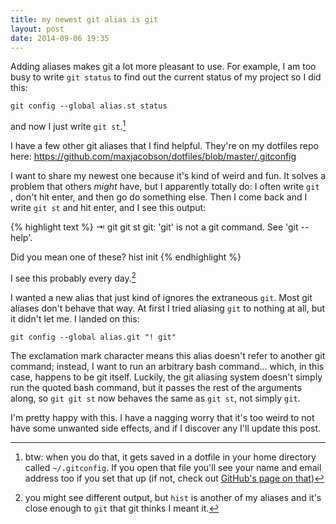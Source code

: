 ```yaml
---
title: my newest git alias is git
layout: post
date: 2014-09-06 19:35
---
```


Adding aliases makes git a lot more pleasant to use. For example, I am too busy to write `git status` to find out the current status of my project so I did this:

`git config --global alias.st status`

and now I just write `git st`.[^global]

[^global]: btw: when you do that, it gets saved in a dotfile in your home directory called `~/.gitconfig`. If you open that file you'll see your name and email address too if you set that up (if not, check out [GitHub's page on that](https://help.github.com/articles/set-up-git))

I have a few other git aliases that I find helpful. They're on my dotfiles repo here: <https://github.com/maxjacobson/dotfiles/blob/master/.gitconfig>

I want to share my newest one because it's kind of weird and fun. It solves a problem that others *might* have, but I apparently totally do: I often write `git `, don't hit enter, and then go do something else. Then I come back and I write `git st` and hit enter, and I see this output:

{% highlight text %}
⇥ git git st
git: 'git' is not a git command. See 'git --help'.

Did you mean one of these?
        hist
        init
{% endhighlight %}

I see this probably every day.[^hist]

[^hist]: you might see different output, but `hist` is another of my aliases and it's close enough to `git` that git thinks I meant it.

I wanted a new alias that just kind of ignores the extraneous `git`. Most git aliases don't behave that way. At first I tried aliasing `git` to nothing at all, but it didn't let me. I landed on this:

`git config --global alias.git "! git"`

The exclamation mark character means this alias doesn't refer to another git command; instead, I want to run an arbitrary bash command... which, in this case, happens to be git itself. Luckily, the git aliasing system doesn't simply run the quoted bash command, but it passes the rest of the arguments along, so `git git st` now behaves the same as `git st`, not simply `git`.

I'm pretty happy with this. I have a nagging worry that it's too weird to not have some unwanted side effects, and if I discover any I'll update this post.

